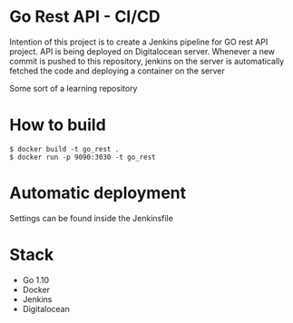 # Go Rest API - CI/CD
Intention of this project is to create a Jenkins pipeline for GO rest API project. API is being deployed on Digitalocean server. 
Whenever a new commit is pushed to this repository, jenkins on the server is automatically fetched the code and deploying a container on the server

Some sort of a learning repository

# How to build
```
$ docker build -t go_rest .
$ docker run -p 9090:3030 -t go_rest
```

# Automatic deployment
Settings can be found inside the Jenkinsfile

# Stack

- Go 1.10
- Docker
- Jenkins
- Digitalocean